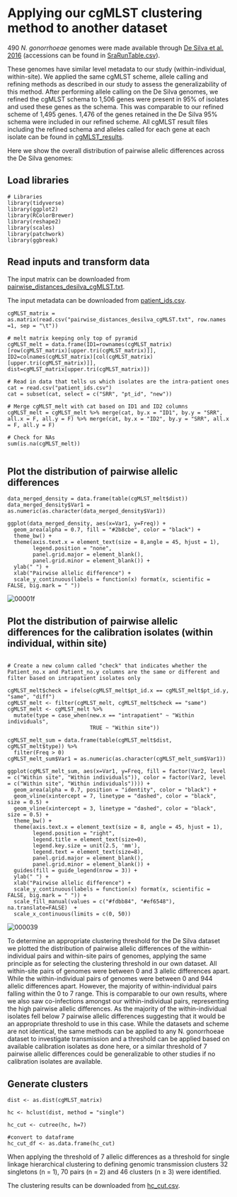 # Applying our cgMLST clustering method to another dataset

490 *N. gonorrhoeae* genomes were made available through [De Silva et
al. 2016](https://10.1016/S1473-3099(16)30157-8) (accessions can be
found in
[SraRunTable.csv](https://github.com/mtaouk/Neisseria_gonorrhoeae_transmission_Australia/blob/main/Supplementary_analyses/cgMLST_method/SraRunTable.csv)).

These genomes have similar level metadata to our study
(within-individual, within-site). We applied the same cgMLST scheme,
allele calling and refining methods as described in our study to assess
the generalizability of this method. After performing allele calling on
the De Silva genomes, we refined the cgMLST schema to 1,506 genes were
present in 95% of isolates and used these genes as the schema. This was
comparable to our refined scheme of 1,495 genes. 1,476 of the genes
retained in the De Silva 95% schema were included in our refined scheme.
All cgMLST result files including the refined schema and alleles called
for each gene at each isolate can be found in
[cgMLST_results](https://github.com/mtaouk/Neisseria_gonorrhoeae_transmission_Australia/tree/main/Supplementary_analyses/cgMLST_method/cgMLST_results).

Here we show the overall distribution of pairwise allelic differences
across the De Silva genomes:

## Load libraries

```         
# Libraries
library(tidyverse)
library(ggplot2)
library(RColorBrewer)
library(reshape2)
library(scales)
library(patchwork)
library(ggbreak)
```

## Read inputs and transform data

The input matrix can be downloaded from
[pairwise_distances_desilva_cgMLST.txt](https://github.com/mtaouk/Neisseria_gonorrhoeae_transmission_Australia/blob/main/Supplementary_analyses/cgMLST_method/pairwise_distances_desilva_cgMLST.txt).

The input metadata can be downloaded from
[patient_ids.csv](https://github.com/mtaouk/Neisseria_gonorrhoeae_transmission_Australia/blob/main/Supplementary_analyses/cgMLST_method/patient_ids.csv).

```         
cgMLST_matrix = as.matrix(read.csv("pairwise_distances_desilva_cgMLST.txt", row.names =1, sep = "\t"))

# melt matrix keeping only top of pyramid
cgMLST_melt = data.frame(ID1=rownames(cgMLST_matrix)[row(cgMLST_matrix)[upper.tri(cgMLST_matrix)]], ID2=colnames(cgMLST_matrix)[col(cgMLST_matrix)[upper.tri(cgMLST_matrix)]], dist=cgMLST_matrix[upper.tri(cgMLST_matrix)])

# Read in data that tells us which isolates are the intra-patient ones
cat = read.csv("patient_ids.csv")
cat = subset(cat, select = c("SRR", "pt_id", "new"))

# Merge cgMLST_melt with cat based on ID1 and ID2 columns
cgMLST_melt = cgMLST_melt %>% merge(cat, by.x = "ID1", by.y = "SRR", all.x = F, all.y = F) %>% merge(cat, by.x = "ID2", by.y = "SRR", all.x = F, all.y = F)

# Check for NAs
sum(is.na(cgMLST_melt))
  
```

## Plot the distribution of pairwise allelic differences

```         
data_merged_density = data.frame(table(cgMLST_melt$dist))
data_merged_density$Var1 = as.numeric(as.character(data_merged_density$Var1))

ggplot(data_merged_density, aes(x=Var1, y=Freq)) +
  geom_area(alpha = 0.7, fill = "#2b8cbe", color = "black") +
  theme_bw() +
  theme(axis.text.x = element_text(size = 8,angle = 45, hjust = 1),
        legend.position = "none",
        panel.grid.major = element_blank(),
        panel.grid.minor = element_blank()) +
  ylab(" ") +
  xlab("Pairwise allelic difference") +
  scale_y_continuous(labels = function(x) format(x, scientific = FALSE, big.mark = " "))
```
![00001f](https://github.com/mtaouk/Neisseria_gonorrhoeae_transmission_Australia/assets/90819350/9646d68f-4e4b-4a69-afde-ac4299a9895e)

## Plot the distribution of pairwise allelic differences for the calibration isolates (within individual, within site)

```         

# Create a new column called "check" that indicates whether the Patient_no.x and Patient_no.y columns are the same or different and filter based on intrapatient isolates only

cgMLST_melt$check = ifelse(cgMLST_melt$pt_id.x == cgMLST_melt$pt_id.y, "same", "diff")
cgMLST_melt <- filter(cgMLST_melt, cgMLST_melt$check == "same")
cgMLST_melt <- cgMLST_melt %>%
  mutate(type = case_when(new.x == "intrapatient" ~ "Within individuals",
                          TRUE ~ "Within site"))

cgMLST_melt_sum = data.frame(table(cgMLST_melt$dist, cgMLST_melt$type)) %>%
  filter(Freq > 0)
cgMLST_melt_sum$Var1 = as.numeric(as.character(cgMLST_melt_sum$Var1))

ggplot(cgMLST_melt_sum, aes(x=Var1, y=Freq, fill = factor(Var2, level = c("Within site", "Within individuals")), color = factor(Var2, level = c("Within site", "Within individuals")))) +
  geom_area(alpha = 0.7, position = "identity", color = "black") +
  geom_vline(xintercept = 7, linetype = "dashed", color = "black", size = 0.5) +
  geom_vline(xintercept = 3, linetype = "dashed", color = "black", size = 0.5) +
  theme_bw() +
  theme(axis.text.x = element_text(size = 8, angle = 45, hjust = 1),
        legend.position = "right",
        legend.title = element_text(size=0),
        legend.key.size = unit(2.5, 'mm'),
        legend.text = element_text(size=8),
        panel.grid.major = element_blank(),
        panel.grid.minor = element_blank()) +
  guides(fill = guide_legend(nrow = 3)) +
  ylab(" ") +
  xlab("Pairwise allelic difference") +
  scale_y_continuous(labels = function(x) format(x, scientific = FALSE, big.mark = " ")) +
  scale_fill_manual(values = c("#fdbb84", "#ef6548"), na.translate=FALSE)  +
  scale_x_continuous(limits = c(0, 50))
```
![000039](https://github.com/mtaouk/Neisseria_gonorrhoeae_transmission_Australia/assets/90819350/2f7d8726-b90a-4065-b5ce-e29e2a7eed5a)

To determine an appropriate clustering threshold for the De Silva dataset we plotted the distribution of pairwise allelic differences of the within-individual pairs and within-site pairs of genomes, applying the same principle as for selecting the clustering threshold in our own dataset. All within-site pairs of genomes were between 0 and 3 allelic differences apart. While the within-individual pairs of genomes were between 0 and 944 allelic differences apart. However, the majority of within-individual pairs falling within the 0 to 7 range. This is comparable to our own results, where we also saw co-infections amongst our within-individual pairs, representing the high pairwise allelic differences. As the majority of the within-individual isolates fell below 7 pairwise allelic differences suggesting that it would be an appropriate threshold to use in this case. While the datasets and scheme are not identical, the same methods can be applied to any N. gonorrhoeae dataset to investigate transmission and a threshold can be applied based on available calibration isolates as done here, or a similar threshold of 7 pairwise allelic differences could be generalizable to other studies if no calibration isolates are available.

## Generate clusters

```         
dist <- as.dist(cgMLST_matrix) 

hc <- hclust(dist, method = "single")

hc_cut <- cutree(hc, h=7)

#convert to dataframe
hc_cut_df <- as.data.frame(hc_cut)
```

When applying the threshold of 7 allelic differences as a threshold for single linkage hierarchical clustering to defining genomic transmission clusters 32 singletons (n = 1), 70 pairs (n = 2) and 46 clusters (n ≥ 3) were identified.


The clustering results can be downloaded from
[hc_cut.csv](https://github.com/mtaouk/Neisseria_gonorrhoeae_transmission_Australia/blob/main/Supplementary_analyses/cgMLST_method/hc_cut.csv).
